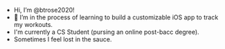 - Hi, I’m @btrose2020!
- 👀 I’m in the process of learning to build a customizable iOS app to track my workouts.
- I'm currently a CS Student (pursing an online post-bacc degree).
- Sometimes I feel lost in the sauce.




<!---
btrose2020/btrose2020 is a ✨ special ✨ repository because its `README.md` (this file) appears on your GitHub profile.
You can click the Preview link to take a look at your changes.
--->
